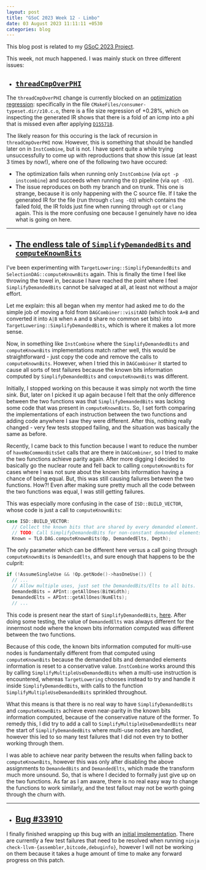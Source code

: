 ```yaml
---
layout: post
title: "GSoC 2023 Week 12 - Limbo"
date: 03 August 2023 11:11:11 +0530
categories: blog
---
```



This blog post is related to my [GSoC 2023 Project][project-link].

This week, not much happened. I was mainly stuck on three different issues:

- ## [`threadCmpOverPHI`](#threadcmpoverphi)

The `threadCmpOverPHI` change is currently blocked on an [optimization regression][regression-link]: specifically in
the file `CMakeFiles/consumer-typeset.dir/z10.c.o`, there is a file size regression of +0.28%, which on inspecting the
generated IR shows that there is a fold of an icmp into a phi that is missed even after applying [`D155718`][patch-link].

The likely reason for this occuring is the lack of recursion in `threadCmpOverPHI` now. However, this is something 
that should be handled later on in `InstCombine`, but is not. I have spent quite a while trying unsuccessfully to come
up with reproductions that show this issue (at least 3 times by now!), where one of the following two have occured:
- The optimization fails when running only `InstCombine` (via `opt -p instcombine`) and succeeds when running the `O3`
  pipeline (via `opt -O3`).
- The issue reproduces on both my branch and on trunk. This one is strange, because it is only happening with the C
  source file. If I take the generated IR for the file (run through `clang -O3`) which contains the failed fold, the
  IR folds just fine when running through `opt` or `clang` again. This is the more confusing one because I genuinely
  have no idea what is going on here.

---

- ## [The endless tale of `SimplifyDemandedBits` and `computeKnownBits`](#the-endless-tale-of-simplifydemandedbits-and-computeknownbits)

I've been experimenting with `TargetLowering::SimplifyDemandedBits` and `SelectionDAG::computeKnownBits` again. This
is finally the time I feel like throwing the towel in, because I have reached the point where I feel
`SimplifyDemandedBits` cannot be salvaged at all, at least not without a major effort.

Let me explain: this all began when my mentor had asked me to do the simple job of moving a fold from
`DAGCombiner::visitADD` (which took `A+B` and converted it into `A|B` when `A` and `B` share no common set bits) into 
`TargetLowering::SimplifyDemandedBits`, which is where it makes a lot more sense.

Now, in something like `InstCombine` where the `SimplifyDemandedBits` and `computeKnownBits` implementations match
rather well, this would be straightforward - just copy the code and remove the calls to `computeKnownBits`. However,
when I tried this in `DAGCombiner` it started to cause all sorts of test failures because the known bits information
computed by `SimplifyDemandedBits` and `computeKnownBits` was different.

Initially, I stopped working on this because it was simply not worth the time sink. But, later on I picked it up again
because I felt that the only difference between the two functions was that `SimplifyDemandedBits` was lacking some code
that was present in `computeKnownBits`. So, I set forth comparing the implementations of each instruction between the
two functions and adding code anywhere I saw they were different. After this, nothing really changed - very few tests
stopped failing, and the situation was basically the same as before.

Recently, I came back to this function because I want to reduce the number of `haveNoCommonBitsSet` calls that are there
in `DAGCombiner`, so I tried to make the two functions achieve parity again. After more digging I decided to basically
go the nuclear route and fell back to calling `computeKnownBits` for cases where I was not sure about the known bits
information having a chance of being equal. But, this was still causing failures between the two functions. How?! Even
after making sure pretty much all the code between the two functions was equal, I was still getting failures.

This was especially more confusing in the case of `ISD::BUILD_VECTOR`, whose code is just a call to `computeKnownBits`:

```cpp
case ISD::BUILD_VECTOR:
  // Collect the known bits that are shared by every demanded element.
  // TODO: Call SimplifyDemandedBits for non-constant demanded elements.
  Known = TLO.DAG.computeKnownBits(Op, DemandedElts, Depth);
```

The only parameter which can be different here versus a call going through `computeKnownBits` is `DemandedElts`, and
sure enough that happens to be the culprit:

```cpp
if (!AssumeSingleUse && !Op.getNode()->hasOneUse()) {
  // ...
  // Allow multiple uses, just set the DemandedBits/Elts to all bits.
  DemandedBits = APInt::getAllOnes(BitWidth);
  DemandedElts = APInt::getAllOnes(NumElts);
  // ...
```

This code is present near the start of `SimplifyDemandedBits`, [here][simplifydemandedbits-link]. After doing some
testing, the value of `DemandedElts` was always different for the innermost node where the known bits information
computed was different between the two functions.

Because of this code, the known bits information computed for multi-use nodes is fundamentally different from that
computed using `computeKnownBits` because the demanded bits and demanded elements information is reset to a conservative
value. `InstCombine` works around this by calling `SimplifyMultipleUseDemandedBits` when a multi-use instruction is
encountered, whereas `TargetLowering` chooses instead to try and handle it inside `SimplifyDemandedBits`, with calls to
the function `SimplifyMultipleUseDemandedBits` sprinkled throughout.

What this means is that there is no real way to have `SimplifyDemandedBits` and `computeKnownBits` achieve even
near-parity in the known bits information computed, because of the conservative nature of the former. To remedy this, I
did try to add a call to `SimplifyMultipleUseDemandedBits` near the start of `SimplifyDemandedBits` where multi-use
nodes are handled, however this led to so many test failures that I did not even try to bother working through them.

I was able to achieve near parity between the results when falling back to `computeKnownBits`, however this was only
after disabling the above assignments to `DemandedBits` and `DemandedElts`, which made the transform much more unsound.
So, that is where I decided to formally just give up on the two functions. As far as I am aware, there is no real easy
way to change the functions to work similarly, and the test fallout may not be worth going through the churn with.

---

- ## [Bug #33910](#bug-33910)

I finally finished wrapping up this bug with an [initial implementation][bug-link]. There are currently a few test
failures that need to be resolved when running `ninja check-llvm-{assembler,bitcode,debuginfo}`, however I will not be
working on them because it takes a huge amount of time to make any forward progress on this patch.

[project-link]: https://summerofcode.withgoogle.com/programs/2023/projects/JdqGUwNq
[regression-link]: https://llvm-compile-time-tracker.com/compare.php?from=b40d5df6c5579bade18d9d2bfdbc24feab952f0f&to=4403e7c4595ba6143068d56573f47f3ec5578ada&stat=size-text&details=on
[patch-link]: https://reviews.llvm.org/D155718
[bug-link]: https://github.com/llvm/llvm-project/commit/a2eff3bce5def627a966b5f6845ad02b4f8072d7
[simplifydemandedbits-link]: https://github.com/llvm/llvm-project/blob/3d8010363895bd063a2d33172a07985b4c9b97ee/llvm/lib/CodeGen/SelectionDAG/TargetLowering.cpp#L1115-L1123